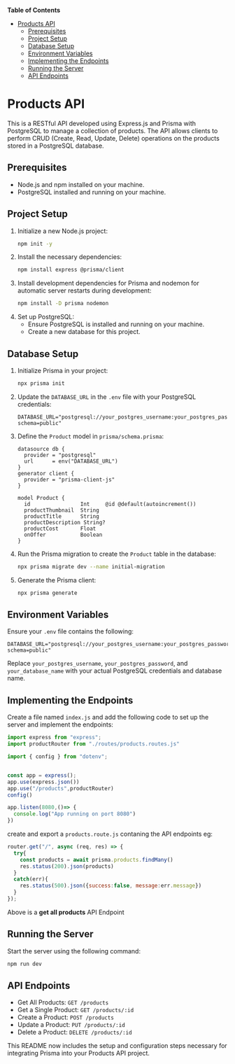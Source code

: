 **Table of Contents**

- [Products API](#products-api)
  - [Prerequisites](#prerequisites)
  - [Project Setup](#project-setup)
  - [Database Setup](#database-setup)
  - [Environment Variables](#environment-variables)
  - [Implementing the Endpoints](#implementing-the-endpoints)
  - [Running the Server](#running-the-server)
  - [API Endpoints](#api-endpoints)

<!-- END doctoc generated TOC please keep comment here to allow auto update -->

# Products API
This is a RESTful API developed using Express.js and Prisma with PostgreSQL to manage a collection of products. The API allows clients to perform CRUD (Create, Read, Update, Delete) operations on the products stored in a PostgreSQL database.

## Prerequisites
- Node.js and npm installed on your machine.
- PostgreSQL installed and running on your machine.

## Project Setup
1. Initialize a new Node.js project:
   ```bash
   npm init -y
   ```
2. Install the necessary dependencies:
   ```bash
   npm install express @prisma/client
   ```
3. Install development dependencies for Prisma and nodemon for automatic server restarts during development:
   ```bash
   npm install -D prisma nodemon
   ```
4. Set up PostgreSQL:
   - Ensure PostgreSQL is installed and running on your machine.
   - Create a new database for this project.

## Database Setup
1. Initialize Prisma in your project:
   ```bash
   npx prisma init
   ```
2. Update the `DATABASE_URL` in the `.env` file with your PostgreSQL credentials:
   ```env
   DATABASE_URL="postgresql://your_postgres_username:your_postgres_password@localhost:5432/your_database_name?schema=public"
   ```
3. Define the `Product` model in `prisma/schema.prisma`:
   ```prisma
   datasource db {
     provider = "postgresql"
     url      = env("DATABASE_URL")
   }
   generator client {
     provider = "prisma-client-js"
   }

   model Product {
     id                Int     @id @default(autoincrement())
     productThumbnail  String
     productTitle      String
     productDescription String?
     productCost       Float
     onOffer           Boolean
   }
   ```
4. Run the Prisma migration to create the `Product` table in the database:
   ```bash
   npx prisma migrate dev --name initial-migration
   ```
5. Generate the Prisma client:
   ```bash
   npx prisma generate
   ```

## Environment Variables
Ensure your `.env` file contains the following:
```env
DATABASE_URL="postgresql://your_postgres_username:your_postgres_password@localhost:5432/your_database_name?schema=public"
```
Replace `your_postgres_username`, `your_postgres_password`, and `your_database_name` with your actual PostgreSQL credentials and database name.

## Implementing the Endpoints
Create a file named `index.js` and add the following code to set up the server and implement the endpoints:
```javascript
import express from "express";
import productRouter from "./routes/products.routes.js"

import { config } from "dotenv";


const app = express();
app.use(express.json())
app.use("/products",productRouter)
config()

app.listen(8080,()=> {
  console.log("App running on port 8080")
}) 
```

create and export a `products.route.js` contaning the API endpoints eg:
```javascript
router.get("/", async (req, res) => {
  try{
    const products = await prisma.products.findMany()
    res.status(200).json(products)
  }
  catch(err){
    res.status(500).json({success:false, message:err.message})
  }
});
```
Above is a **get all products** API Endpoint

## Running the Server
Start the server using the following command:
```bash
npm run dev
```

## API Endpoints
- Get All Products: `GET /products`
- Get a Single Product: `GET /products/:id`
- Create a Product: `POST /products`
- Update a Product: `PUT /products/:id`
- Delete a Product: `DELETE /products/:id`

This README now includes the setup and configuration steps necessary for integrating Prisma into your Products API project.